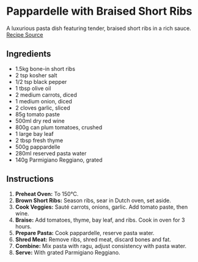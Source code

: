 # Pappardelle with Braised Short Ribs

A luxurious pasta dish featuring tender, braised short ribs in a rich sauce. [Recipe Source](https://www.youtube.com/watch?v=x9V8MX58AdI)

## Ingredients

- 1.5kg bone-in short ribs
- 2 tsp kosher salt
- 1/2 tsp black pepper
- 1 tbsp olive oil
- 2 medium carrots, diced
- 1 medium onion, diced
- 2 cloves garlic, sliced
- 85g tomato paste
- 500ml dry red wine
- 800g can plum tomatoes, crushed
- 1 large bay leaf
- 2 tbsp fresh thyme
- 500g pappardelle
- 280ml reserved pasta water
- 140g Parmigiano Reggiano, grated

## Instructions

1. **Preheat Oven:** To 150°C.
2. **Brown Short Ribs:** Season ribs, sear in Dutch oven, set aside.
3. **Cook Veggies:** Sauté carrots, onions, garlic. Add tomato paste, then wine.
4. **Braise:** Add tomatoes, thyme, bay leaf, and ribs. Cook in oven for 3 hours.
5. **Prepare Pasta:** Cook pappardelle, reserve pasta water.
6. **Shred Meat:** Remove ribs, shred meat, discard bones and fat.
7. **Combine:** Mix pasta with ragu, adjust consistency with pasta water.
8. **Serve:** With grated Parmigiano Reggiano.
